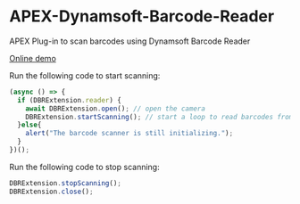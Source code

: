 # APEX-Dynamsoft-Barcode-Reader

APEX Plug-in to scan barcodes using Dynamsoft Barcode Reader

[Online demo](https://apex.oracle.com/pls/apex/r/dynamsoft/dynamsoft-demos/barcode-scanner?session=7986978607494)

Run the following code to start scanning:

```js
(async () => {
  if (DBRExtension.reader) {
    await DBRExtension.open(); // open the camera
    DBRExtension.startScanning(); // start a loop to read barcodes from camera frames
  }else{
    alert("The barcode scanner is still initializing.");
  }
})();
```


Run the following code to stop scanning:

```js
DBRExtension.stopScanning();
DBRExtension.close();
```
